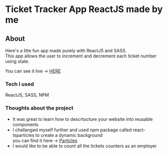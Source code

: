 # Ticket Tracker App ReactJS made by me

## About
Here's a litte fun app made purely with ReactJS and SASS. <br>
This app allows the user to increment and decrement each ticket number using state.

You can see it live -> [HERE](https://tommyb89.github.io/ticket-tracker/)

### Tech I used
ReactJS, SASS, NPM

### Thoughts about the project
- It was great to learn how to descrtucture your website into reusable components
- I challanged myself further and used npm package called react-tsparticles to create a dynamic background
<br>you can find it here -> [Particles](https://particles.js.org/)
- I would like to be able to count all the tickets counters as an employer


